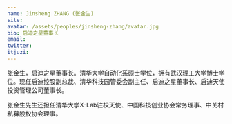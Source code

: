 ```yaml
---
name: Jinsheng ZHANG (张金生)
site: 
avatar: /assets/peoples/jinsheng-zhang/avatar.jpg
bio: 启迪之星董事长
email: 
twitter: 
itjuzi: 
---
```


张金生，启迪之星董事长。清华大学自动化系硕士学位，拥有武汉理工大学博士学位。现任启迪控股副总裁、清华科技园管委会副主任、启迪之星董事长、启迪天使投资管理公司董事长。

张金生先生还担任清华大学X-Lab驻校天使、中国科技创业协会常务理事、中关村私募股权协会理事。
